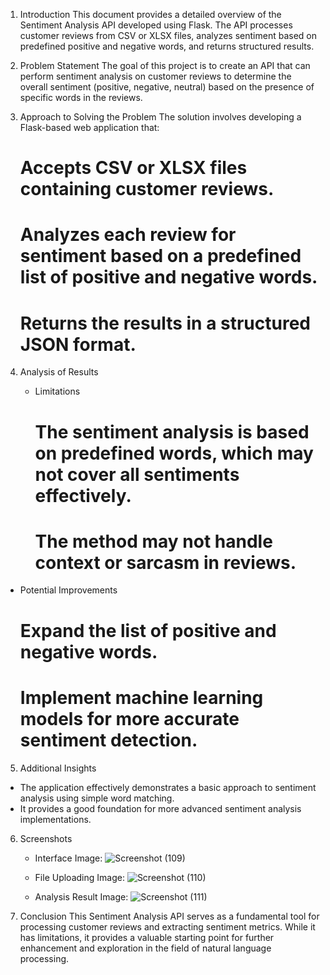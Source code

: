 1. Introduction
   This document provides a detailed overview of the Sentiment Analysis API developed using Flask. The API processes customer reviews from CSV or XLSX files, analyzes sentiment based on predefined positive and negative words, and returns structured results.

2. Problem Statement
   The goal of this project is to create an API that can perform sentiment analysis on customer reviews to determine the overall sentiment (positive, negative, neutral) based on the presence of specific words in the reviews.

3. Approach to Solving the Problem
  The solution involves developing a Flask-based web application that:
    # Accepts CSV or XLSX files containing customer reviews.
    # Analyzes each review for sentiment based on a predefined list of positive and negative words.
    # Returns the results in a structured JSON format.

4. Analysis of Results
   * Limitations
     # The sentiment analysis is based on predefined words, which may not cover all sentiments effectively.
     # The method may not handle context or sarcasm in reviews.
  * Potential Improvements
     # Expand the list of positive and negative words.
     # Implement machine learning models for more accurate sentiment detection.

5. Additional Insights
  * The application effectively demonstrates a basic approach to sentiment analysis using simple word matching.
  * It provides a good foundation for more advanced sentiment analysis implementations.
    
6. Screenshots
   * Interface Image: ![Screenshot (109)](https://github.com/user-attachments/assets/747e23a6-05f6-4960-acff-a653c27dc405)

   * File Uploading Image: ![Screenshot (110)](https://github.com/user-attachments/assets/ce85ce8a-ec80-4c15-8134-b7b5e7164c46)

   * Analysis Result Image: ![Screenshot (111)](https://github.com/user-attachments/assets/b14626de-25e3-4758-aacc-47e2ca37aad4)


7. Conclusion
  This Sentiment Analysis API serves as a fundamental tool for processing customer reviews and extracting sentiment metrics. While it has limitations, it provides a valuable starting point for further enhancement and exploration in the field of natural language processing.

   
